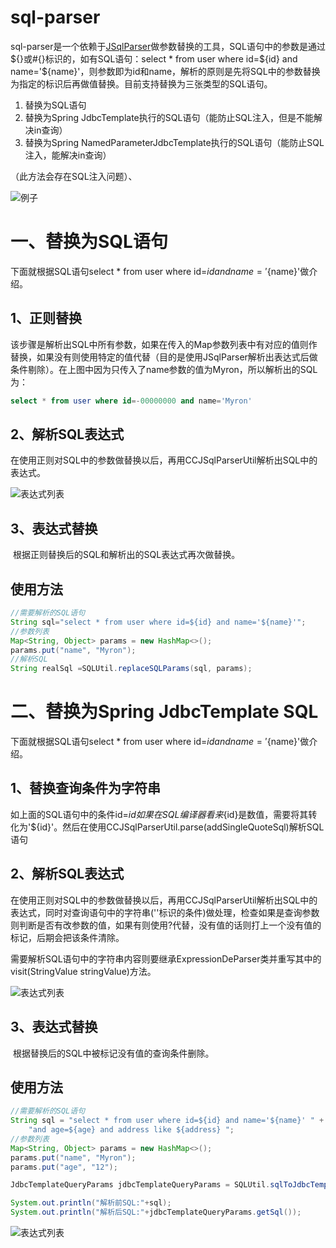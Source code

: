 # sql-parser

sql-parser是一个依赖于[JSqlParser](https://github.com/JSQLParser/JSqlParser)做参数替换的工具，SQL语句中的参数是通过${}或#{}标识的，如有SQL语句：select * from user where id=${id} and name='${name}'，则参数即为id和name，解析的原则是先将SQL中的参数替换为指定的标识后再做值替换。目前支持替换为三张类型的SQL语句。

1. 替换为SQL语句
2. 替换为Spring JdbcTemplate执行的SQL语句（能防止SQL注入，但是不能解决in查询）
3. 替换为Spring NamedParameterJdbcTemplate执行的SQL语句（能防止SQL注入，能解决in查询）



（此方法会存在SQL注入问题）、



![例子](https://raw.githubusercontent.com/myjgithubdl/sql-parser/master/docs/assets/imgs/image1.png)





# 一、替换为SQL语句

下面就根据SQL语句select * from user where id=${id} and name='${name}'做介绍。

## 1、正则替换

​	该步骤是解析出SQL中所有参数，如果在传入的Map参数列表中有对应的值则作替换，如果没有则使用特定的值代替（目的是使用JSqlParser解析出表达式后做条件剔除）。在上图中因为只传入了name参数的值为Myron，所以解析出的SQL为：

```sql
select * from user where id=-00000000 and name='Myron'
```



## 2、解析SQL表达式

​	在使用正则对SQL中的参数做替换以后，再用CCJSqlParserUtil解析出SQL中的表达式。

![表达式列表](https://raw.githubusercontent.com/myjgithubdl/sql-parser/master/docs/assets/imgs/expression-list.png)

## 3、表达式替换

​	根据正则替换后的SQL和解析出的SQL表达式再次做替换。



## 使用方法



```java
//需要解析的SQL语句
String sql="select * from user where id=${id} and name='${name}'";
//参数列表
Map<String, Object> params = new HashMap<>();
params.put("name", "Myron");
//解析SQL
String realSql =SQLUtil.replaceSQLParams(sql, params);
```



# 二、替换为Spring JdbcTemplate SQL

下面就根据SQL语句select * from user where id=${id} and name='${name}'做介绍。

## 1、替换查询条件为字符串

如上面的SQL语句中的条件id=${id} 如果在SQL编译器看来${id}是数值，需要将其转化为'${id}'。然后在使用CCJSqlParserUtil.parse(addSingleQuoteSql)解析SQL语句

## 2、解析SQL表达式

​	在使用正则对SQL中的参数做替换以后，再用CCJSqlParserUtil解析出SQL中的表达式，同时对查询语句中的字符串(''标识的条件)做处理，检查如果是查询参数则判断是否有改参数的值，如果有则使用?代替，没有值的话则打上一个没有值的标记，后期会把该条件清除。

​	需要解析SQL语句中的字符串内容则要继承ExpressionDeParser类并重写其中的visit(StringValue stringValue)方法。

![表达式列表](https://raw.githubusercontent.com/myjgithubdl/sql-parser/master/docs/assets/imgs/extend-ExpressionDeParser.png)

## 3、表达式替换

​	根据替换后的SQL中被标记没有值的查询条件删除。



## 使用方法	

```java
//需要解析的SQL语句
String sql = "select * from user where id=${id} and name='${name}' " +
    "and age=${age} and address like ${address} ";
//参数列表
Map<String, Object> params = new HashMap<>();
params.put("name", "Myron");
params.put("age", "12");

JdbcTemplateQueryParams jdbcTemplateQueryParams = SQLUtil.sqlToJdbcTemplateQuery(sql, params);

System.out.println("解析前SQL:"+sql);
System.out.println("解析后SQL:"+jdbcTemplateQueryParams.getSql());
```



![表达式列表](https://raw.githubusercontent.com/myjgithubdl/sql-parser/master/docs/assets/imgs/extend-ExpressionDeParser-result.png)